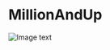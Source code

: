 # MillionAndUp

![Image text](https://github.com/zzuljs/CppLearning/blob/master/CppLearning/raw/master/Itachi.jpg)
